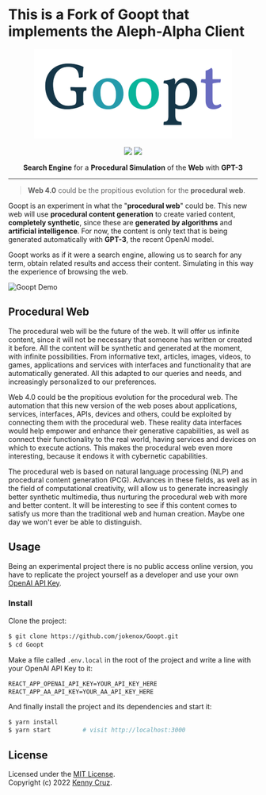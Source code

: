 # This is a Fork of Goopt that implements the Aleph-Alpha Client


<div align="center">
  
![](./src/assets/logo.png)
  
![](https://img.shields.io/github/license/jokenox/Goopt?color=blue) ![](https://img.shields.io/badge/PRs-welcome-orange)
  
**Search Engine** for a **Procedural Simulation** of the **Web** with **GPT-3**
  
</div>

---

> **Web 4.0** could be the propitious evolution for the **procedural web**.

Goopt is an experiment in what the "**procedural web**" could be. This new web will use **procedural content generation** to create varied content, **completely synthetic**, since these are **generated by algorithms** and **artificial intelligence**. For now, the content is only text that is being generated automatically with **GPT-3**, the recent OpenAI model.

Goopt works as if it were a search engine, allowing us to search for any term, obtain related results and access their content. Simulating in this way the experience of browsing the web.

![Goopt Demo](./src/assets/demo.gif)

## Procedural Web

The procedural web will be the future of the web. It will offer us infinite content, since it will not be necessary that someone has written or created it before. All the content will be synthetic and generated at the moment, with infinite possibilities. From informative text, articles, images, videos, to games, applications and services with interfaces and functionality that are automatically generated. All this adapted to our queries and needs, and increasingly personalized to our preferences.

Web 4.0 could be the propitious evolution for the procedural web. The automation that this new version of the web poses about applications, services, interfaces, APIs, devices and others, could be exploited by connecting them with the procedural web. These reality data interfaces would help empower and enhance their generative capabilities, as well as connect their functionality to the real world, having services and devices on which to execute actions. This makes the procedural web even more interesting, because it endows it with cybernetic capabilities.

The procedural web is based on natural language processing (NLP) and procedural content generation (PCG). Advances in these fields, as well as in the field of computational creativity, will allow us to generate increasingly better synthetic multimedia, thus nurturing the procedural web with more and better content. It will be interesting to see if this content comes to satisfy us more than the traditional web and human creation. Maybe one day we won't ever be able to distinguish.

## Usage

Being an experimental project there is no public access online version, you have to replicate the project yourself as a developer and use your own [OpenAI API Key](https://openai.com/api/).

### Install

Clone the project:

```bash
$ git clone https://github.com/jokenox/Goopt.git
$ cd Goopt
```

Make a file called ```.env.local``` in the root of the project and write a line with your OpenAI API Key to it:

```
REACT_APP_OPENAI_API_KEY=YOUR_API_KEY_HERE
REACT_APP_AA_API_KEY=YOUR_AA_API_KEY_HERE
```

And finally install the project and its dependencies and start it:

```bash
$ yarn install
$ yarn start         # visit http://localhost:3000
```

## License
Licensed under the [MIT License](./LICENSE).<br/>
Copyright (c) 2022 [Kenny Cruz](https://github.com/jokenox).
